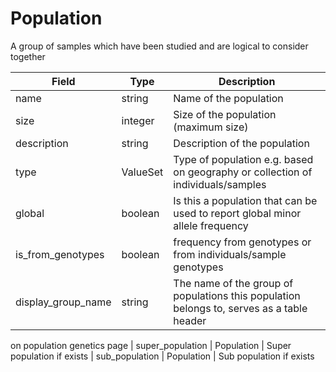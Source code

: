 # Population

A group of samples which have been studied and are logical to consider together

| Field             | Type            | Description
|-------------------|-----------------|---------------------
| name              | string          | Name of the population
| size              | integer         | Size of the population (maximum size)
| description       | string          | Description of the population
| type              | ValueSet        | Type of population e.g. based on geography or collection of individuals/samples
| global            | boolean         | Is this a population that can be used to report global minor allele frequency
| is_from_genotypes| boolean         | frequency from genotypes or from individuals/sample genotypes
| display_group_name| string          | The name of the group of populations this population belongs to, serves as a table header
on population genetics page
| super_population  | Population      | Super population if exists 
| sub_population    | Population      | Sub population if exists






















